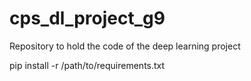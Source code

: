 # cps_dl_project_g9
Repository to hold the code of the deep learning project

pip install -r /path/to/requirements.txt

